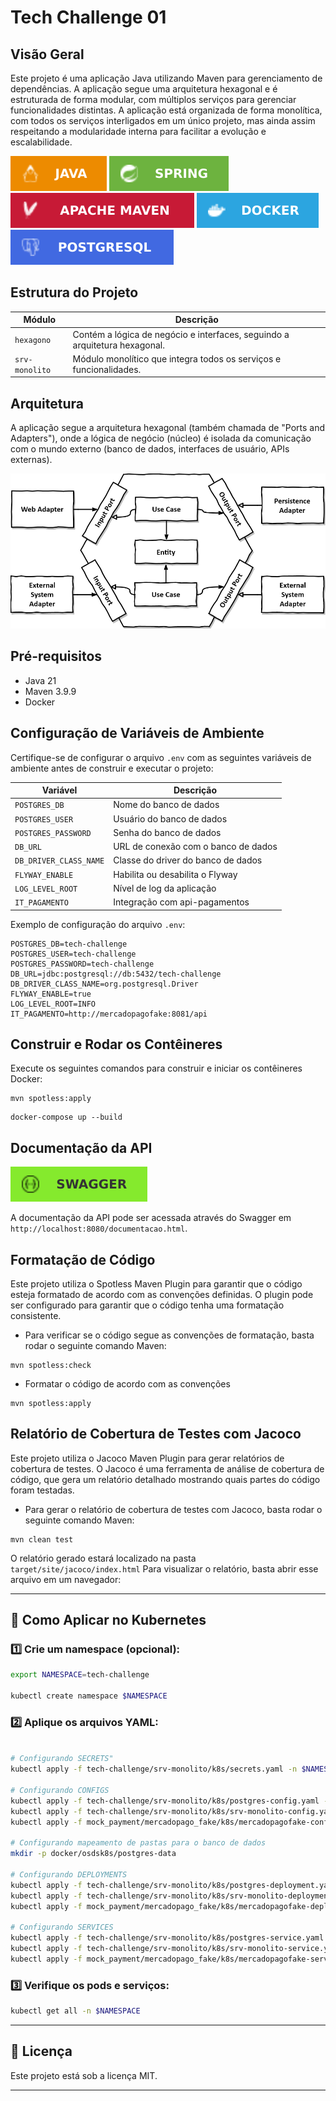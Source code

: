 # Tech Challenge 01

## Visão Geral

Este projeto é uma aplicação Java utilizando Maven para gerenciamento de dependências. A aplicação segue uma arquitetura
hexagonal e é estruturada de forma modular, com múltiplos serviços para gerenciar funcionalidades distintas. A aplicação
está organizada de forma monolítica, com todos os serviços interligados em um único projeto, mas ainda assim respeitando
a modularidade interna para facilitar a evolução e escalabilidade.

![Java](documentacao/java.svg)
![Spring](documentacao/spring.svg)
![Maven](documentacao/apache_maven.svg)
![Docker](documentacao/docker.svg)
![Postgres](documentacao/postgres.svg)

## Estrutura do Projeto

| Módulo         | Descrição                                                                  |
|----------------|----------------------------------------------------------------------------|
| `hexagono`     | Contém a lógica de negócio e interfaces, seguindo a arquitetura hexagonal. |
| `srv-monolito` | Módulo monolítico que integra todos os serviços e funcionalidades.         |

## Arquitetura

A aplicação segue a arquitetura hexagonal (também chamada de "Ports and Adapters"), onde a lógica de negócio (núcleo) é
isolada da comunicação com o mundo externo (banco de dados, interfaces de usuário, APIs externas).

![Arquitetura Hexagonal](documentacao/hexagonal_architecture.png)

## Pré-requisitos

- Java 21
- Maven 3.9.9
- Docker

## Configuração de Variáveis de Ambiente

Certifique-se de configurar o arquivo `.env` com as seguintes variáveis de ambiente antes de construir e executar o
projeto:

| Variável               | Descrição                           |
|------------------------|-------------------------------------|
| `POSTGRES_DB`              | Nome do banco de dados              |
| `POSTGRES_USER`              | Usuário do banco de dados           |
| `POSTGRES_PASSWORD`          | Senha do banco de dados             |
| `DB_URL`               | URL de conexão com o banco de dados |
| `DB_DRIVER_CLASS_NAME` | Classe do driver do banco de dados  |
| `FLYWAY_ENABLE`        | Habilita ou desabilita o Flyway     |
| `LOG_LEVEL_ROOT`       | Nível de log da aplicação           |
| `IT_PAGAMENTO`         | Integração com api-pagamentos       |

Exemplo de configuração do arquivo `.env`:

```dotenv
POSTGRES_DB=tech-challenge
POSTGRES_USER=tech-challenge
POSTGRES_PASSWORD=tech-challenge
DB_URL=jdbc:postgresql://db:5432/tech-challenge
DB_DRIVER_CLASS_NAME=org.postgresql.Driver
FLYWAY_ENABLE=true
LOG_LEVEL_ROOT=INFO
IT_PAGAMENTO=http://mercadopagofake:8081/api
```

## Construir e Rodar os Contêineres

Execute os seguintes comandos para construir e iniciar os contêineres Docker:
```shell
mvn spotless:apply
```
```shell
docker-compose up --build
```

## Documentação da API

![Swagger](documentacao/swagger.svg)

A documentação da API pode ser acessada através do Swagger em `http://localhost:8080/documentacao.html`.

## Formatação de Código

Este projeto utiliza o Spotless Maven Plugin para garantir que o código esteja formatado de acordo com as convenções
definidas. O plugin pode ser configurado para garantir que o código tenha uma formatação consistente.

- Para verificar se o código segue as convenções de formatação, basta rodar o seguinte comando Maven:

```shell
mvn spotless:check
```

- Formatar o código de acordo com as convenções

```shell
mvn spotless:apply
```

## Relatório de Cobertura de Testes com Jacoco

Este projeto utiliza o Jacoco Maven Plugin para gerar relatórios de cobertura de testes. O Jacoco é uma ferramenta de
análise de cobertura de código, que gera um relatório detalhado mostrando quais partes do código foram testadas.

- Para gerar o relatório de cobertura de testes com Jacoco, basta rodar o seguinte comando Maven:

```shell
mvn clean test
```

O relatório gerado estará localizado na pasta `target/site/jacoco/index.html` Para visualizar o relatório, basta abrir
esse arquivo em um navegador:

___

## 🚀 Como Aplicar no Kubernetes

### 1️⃣ Crie um namespace (opcional):
```sh
export NAMESPACE=tech-challenge

kubectl create namespace $NAMESPACE
```

### 2️⃣ Aplique os arquivos YAML:
```sh

# Configurando SECRETS"
kubectl apply -f tech-challenge/srv-monolito/k8s/secrets.yaml -n $NAMESPACE

# Configurando CONFIGS
kubectl apply -f tech-challenge/srv-monolito/k8s/postgres-config.yaml -n $NAMESPACE
kubectl apply -f tech-challenge/srv-monolito/k8s/srv-monolito-config.yaml -n $NAMESPACE
kubectl apply -f mock_payment/mercadopago_fake/k8s/mercadopagofake-config.yaml -n $NAMESPACE

# Configurando mapeamento de pastas para o banco de dados
mkdir -p docker/osdsk8s/postgres-data

# Configurando DEPLOYMENTS
kubectl apply -f tech-challenge/srv-monolito/k8s/postgres-deployment.yaml -n $NAMESPACE
kubectl apply -f tech-challenge/srv-monolito/k8s/srv-monolito-deployment.yaml -n $NAMESPACE
kubectl apply -f mock_payment/mercadopago_fake/k8s/mercadopagofake-deployment.yaml -n $NAMESPACE

# Configurando SERVICES
kubectl apply -f tech-challenge/srv-monolito/k8s/postgres-service.yaml -n $NAMESPACE
kubectl apply -f tech-challenge/srv-monolito/k8s/srv-monolito-service.yaml -n $NAMESPACE
kubectl apply -f mock_payment/mercadopago_fake/k8s/mercadopagofake-service.yaml -n $NAMESPACE

```

### 3️⃣ Verifique os pods e serviços:
```sh
kubectl get all -n $NAMESPACE
```
___

## 📜 Licença

Este projeto está sob a licença MIT.
___